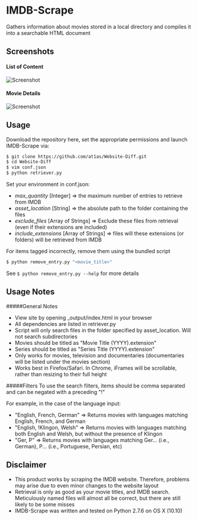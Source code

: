 # IMDB-Scrape

Gathers information about movies stored in a local directory and compiles it into a searchable HTML document

## Screenshots

#### List of Content
![Screenshot](http://at1as.github.io/github_repo_assets/imdb-scrape.jpg)
#### Movie Details
![Screenshot](http://at1as.github.io/github_repo_assets/imdb-scrape2.jpg)

## Usage

Download the repository here, set the appropriate permissions and launch IMDB-Scrape via:
```bash
$ git clone https://github.com/at1as/Website-Diff.git
$ cd Website-Diff
$ vim conf.json
$ python retriever.py
```
Set your environment in conf.json:
* *max_quantity* [Integer] => the maximum number of entries to retrieve from IMDB
* *asset_location* [String] => the absolute path to the folder containing the files
* *exclude_files* [Array of Strings] => Exclude these files from retrieval (even if their extensions are included)
* *include_extensions* [Array of Strings] => files will these extensions (or folders) will be retrieved from IMDB

For items tagged incorrectly, remove them using the bundled script
```bash
$ python remove_entry.py "<movie_title>"
```
See `$ python remove_entry.py --help` for more details

## Usage Notes

#####General Notes
* View site by opening _output/index.html in your browser
* All dependencies are listed in retriever.py
* Script will only search files in the folder specified by asset_location. Will not search subdirectories
* Movies should be titled as "Movie Title (YYYY).extension"
* Series should be titled as "Series Title (YYYY).extension"
* Only works for movies, television and documentaries (documentaries will be listed under the movies section)
* Works best in Firefox/Safari. In Chrome, iFrames will be scrollable, rather than resizing to their full height

#####Filters
To use the search filters, items should be comma separated and can be negated with a preceding "!"

For example, in the case of the language input:

* "English, French, German" => Returns movies with languages matching English, French, and German
* "English, !Klingon, Welsh" => Returns movies with languages matching both English and Welsh, but without the presence of Klingon
* "Ger, P" => Returns movies with languages matching Ger... (i.e., German), P... (i.e., Portuguese, Persian, etc)


## Disclaimer
 
* This product works by scraping the IMDB website. Therefore, problems may arise due to even minor changes to the website layout
* Retrieval is only as good as your movie titles, and IMDB search. Meticulously named files will almost all be correct, but there are still likely to be some misses
* IMDB-Scrape was written and tested on Python 2.7.6 on OS X (10.10)
